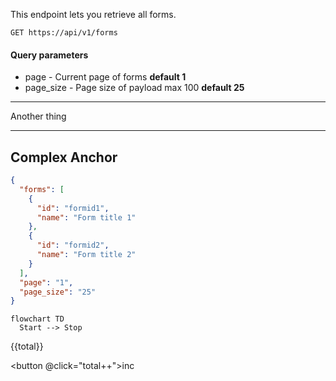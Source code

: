 <script setup>
import {ref} from 'vue'
const total = ref(0)
</script>

This endpoint lets you retrieve all forms.

`GET https://api/v1/forms`

#### Query parameters

- page - Current page of forms **default 1**
- page_size - Page size of payload max 100 **default 25**

---

Another thing

---

## Complex Anchor

```json
{
  "forms": [
    {
      "id": "formid1",
      "name": "Form title 1"
    },
    {
      "id": "formid2",
      "name": "Form title 2"
    }
  ],
  "page": "1",
  "page_size": "25"
}
```

```mermaid
flowchart TD
  Start --> Stop
```

{{total}}

<button @click="total++">inc</button>

